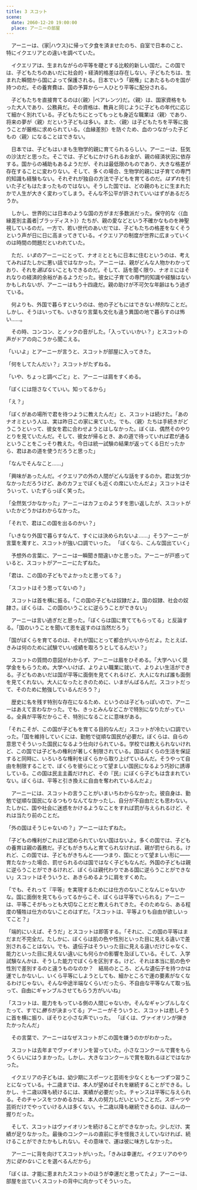 ```yaml
---
title: 3 スコット
scene:
  date: 2060-12-20 19:00:00
  place: アーニーの部屋
---
```


　アーニーは、{家|ハウス}に帰って夕食を済ませたのち、自室で日本のこと、特にイクエリアとの違いを調べていた。

　イクエリアは、生まれながらの平等を礎とする比較的新しい国だ。この国では、子どもたちのあいだに社会的・経済的格差は存在しない。子どもたちは、生まれた瞬間から国によって保護される。日本でいう「親権」にあたるものを国が持つのだ。その養育費は、国の予算から一人ひとり平等に配分される。

　子どもたちを直接育てるのは{〈親〉|ペアレンツ}だ。〈親〉は、国家資格をもった大人であり、公務員だ。その資格は、教員と同じように子どもの年代に応じて細かく別れている。子どもたちにとってもっとも身近な職業は〈親〉であり、将来の夢が〈親〉だという子どもは多い。また、〈親〉は子どもたちを平等に扱うことが厳格に求められている。〈血縁差別〉を防ぐため、血のつながった子どもの〈親〉になることはできない。

　日本では、子どもはいまも生物学的親に育てられるらしい。アーニーは、狂気の沙汰だと思った。そこでは、子どもにかけられるお金が、親の経済状況に依存する。国からの補助もあるようだが、それは最低限のものであり、大きな格差が存在することに変わりない。そして、多くの場合、生物学的親には子育ての専門的知識も経験もない。それぞれが独自の方法で子どもを育てるのだ。*はずれ*を引いた子どもはたまったものではない。そうした国では、どの親のもとに生まれたかで人生が大きく変わってしまう。そんな不公平が許されていいはずがあるだろうか。

　しかし、世界的には日本のような国の方がまだ多数派だった。保守的な〈{血縁差別主義者|ブラッディスト}〉たちが、親の愛などという不確かなものを神聖視しているのだ。一方で、若い世代のあいだでは、子どもたちの格差をなくそうという声が日に日に高まってきている。イクエリアの制度が世界に広まっていくのは時間の問題だといわれていた。

　ただ、*いま*のアーニーにとって、ナオミとともに日本に住むというのは、考えてみればたしかに悪い話ではなかった。アーニーは、親がどんな人物かわかっており、それを*選ばない*こともできるのだ。そして、話を聞く限り、ナオミにはそれなりの経済的余裕があるようだった。彼女に子育ての専門的知識や経験はないかもしれないが、アーニーはもう十四歳だ。親の助けが不可欠な年齢はもう過ぎている。

　何よりも、外国で暮らすというのは、他の子どもにはできない*特別*なことだ。しかし、そうはいっても、いきなり言葉も文化も違う異国の地で暮らすのは怖い……。

　その時、コンコン、とノックの音がした。「入っていいかい？」とスコットの声がドアの向こうから聞こえる。

「いいよ」とアーニーが言うと、スコットが部屋に入ってきた。

「何をしてたんだい？」スコットがたずねる。

「いや、ちょっと調べごと」と、アーニーは肩をすくめる。

「ぼくには隠さなくていい。知ってるから」

「え？」

「ぼくがあの場所で君を待つように教えたんだ」と、スコットは続けた。「あのナオミという人は、実は昨日この家に来ていた。でも、〈親〉たちは手続きがどうこうといって、彼女を君に合わせようとはしなかった。ぼくは、偶然そのやりとりを見ていたんだ。そして、彼女が帰るとき、あの道で待っていれば君が通るということをこっそり教えた。今日は統一試験の結果が返ってくる日だったから、君はあの道を使うだろうと思った」

「なんでそんなこと……」

「興味があったんだ。イクエリアの外の人間がどんな話をするのか。君は気づかなかっただろうけど、あのカフェでぼくも近くの席にいたんだよ」スコットはそういって、いたずらっぽく笑った。

「全然気づかなかった」アーニーはカフェのようすを思い返したが、スコットがいたかどうかはわからなかった。

「それで、君はこの国を出るのかい？」

「いきなり外国で暮らすなんて、すぐには決められないよ……」そうアーニーが言葉を濁すと、スコットが強い口調でいった。
「ぼくなら、こんな国出ていく」

　予想外の言葉に、アーニーは一瞬聞き間違いかと思った。アーニーが戸惑っていると、スコットがアーニーにたずねた。

「君は、この国の子どもでよかったと思ってる？」

「スコットはそう思ってないの？」

　スコットは首を横に振る。「この国の子どもは奴隷だよ。国の奴隷、社会の奴隷さ。ぼくらは、この国のいうことに逆らうことができない」

　アーニーは言い過ぎだと思った。「ぼくらは国に育ててもらってる」と反論する。「国のいうことを聞いて恩を返すのは当然だろう」

「国がぼくらを育てるのは、それが国にとって都合がいいからだよ。たとえば、きみは何のために試験でいい成績を取ろうとしてるんだい？」

　スコットの質問の意図がわからず、アーニーは眉をひそめる。「大学へいく奨学金をもらうため。大学へいけば、よりよい職業に就いて、よりよい生活ができる。子どものあいだは国が平等に面倒を見てくれるけど、大人になれば誰も面倒を見てくれない。大人になったときのために、いまがんばるんだ。スコットだって、そのために勉強しているんだろう？」

　歴史に名を残す特別な存在になるため、というのは子どもっぽいので、アーニーはあえて言わなかった。でも、きっとみんなどこかで特別になりたがっている。全員が平等だからこそ、特別になることに意味がある。

「それこそが、この国が子どもを育てる目的なんだ」スコットが冷たい口調でいった。「国を維持していくには、勤勉で従順な国民が必要だ。ぼくらは、自らの意思でそういった国民になるよう仕向けられている。学校では教えられないけれど、この国では子どもの権利が著しく制限されている。国はぼくらの生活を保証すると同時に、いろいろな権利をぼくらから取り上げているんだ。そうやって自由を制限することで、ぼくらを彼らにとって望ましい国民になるよう巧妙に誘導している。この国は民主主義だけれど、その『民』にぼくら子どもは含まれていない。ぼくらは、平等と引き換えに自由を奪われているんだよ」

　アーニーには、スコットの言うことがいまいちわからなかった。彼自身は、勤勉で従順な国民になるつもりなんてなかったし、自分が不自由だとも思わない。たしかに、国や社会に迷惑をかけるようなことをすれば罰が与えられるけど、それは当たり前のことだ。

「外の国はそうじゃないの？」アーニーはたずねた。

「子どもの権利がこれほど認められていない国はないよ。多くの国では、子どもの養育は親の義務だ。子どもがきちんと育てられなければ、親が罰せられる。けれど、この国では、子どもがきちんと——つまり、国にとって望ましい形に——育たなかった場合、罰せられるのは国ではなく子どもなんだ。外国の子どもは親に逆らうことができるけれど、ぼくらは親代わりである国に逆らうことができない」スコットはそういうと、あきらめるように肩をすくめた。

「でも、それって『平等』を実現するためには仕方のないことなんじゃないかな。国に面倒を見てもらってるからこそ、ぼくらは平等でいられる」アーニーは、平等こそがもっとも大切なことだと教えられてきた。そのためなら、ある程度の犠牲は仕方のないことのはずだ。「スコットは、平等よりも自由が欲しいってこと？」

「端的にいえば、そうだ」とスコットは即答する。「それに、この国の平等はまだまだ不完全だ。たしかに、ぼくらは肌の色や性別といった目に見える違いで差別されることはない。でも、遺伝子はそういった目に見える違いだけじゃなく、能力といった目に見えない違いにも何らかの影響を及ぼしている。そして、入学試験なんかは、そうした能力でぼくらを区別する。けど、それは本当に肌の色や性別で差別するのと違うものなのか？　結局のところ、どんな遺伝子を持つかは運でしかないし、いくら平等にしようとしても、細かところで運の要素がなくなるわけじゃない。そんな中途半端なくらいだったら、不自由な平等なんて取っ払って、自由にギャンブルさせてもらう方がいいね」

「スコットは、能力をもっている側の人間じゃないか。そんなギャンブルしなくたって、すでに*勝ち*が決まってる」アーニーがそういうと、スコットは悲しそうに首を横に振り、ぼそりと小さな声でいった。
「ぼくは、ヴァイオリンが弾きたかったんだ」

　その言葉で、アーニーはなぜスコットがこの国を嫌うのかがわかった。

　スコットは去年までヴァイオリンを習っていた。小さなコンクールで賞をもらうくらいにはうまかった。しかし、大きなコンクールで賞を取れるほどではなかった。

　イクエリアの子どもは、幼少期にスポーツと芸術を少なくとも一つずつ習うことになっている。十二歳までは、本人が望めばそれを継続することができる。しかし、十二歳以降も続けるには、実績が必要だった。チャンスは平等に与えられる。そのチャンスをつかめるかは、本人の努力しだいということだ。スポーツや芸術だけでやっていける人は多くない。十二歳以降も継続できるのは、ほんの一握りだった。

　そして、スコットはヴァイオリンを続けることができなかった。少しだけ、実績が足りなかった。最後のコンクールの直前に手を怪我さえしていなければ、続けることができたかもしれない。その意味で、運は彼に味方しなかった。

　アーニーに背を向けてスコットがいった。「きみは幸運だ。イクエリアのやり方に*従わない*ことを選べるんだから」

「ぼくは、才能に恵まれたスコットのほうが幸運だと思ってたよ」アーニーは、部屋を出ていくスコットの背中に向かってそういった。
